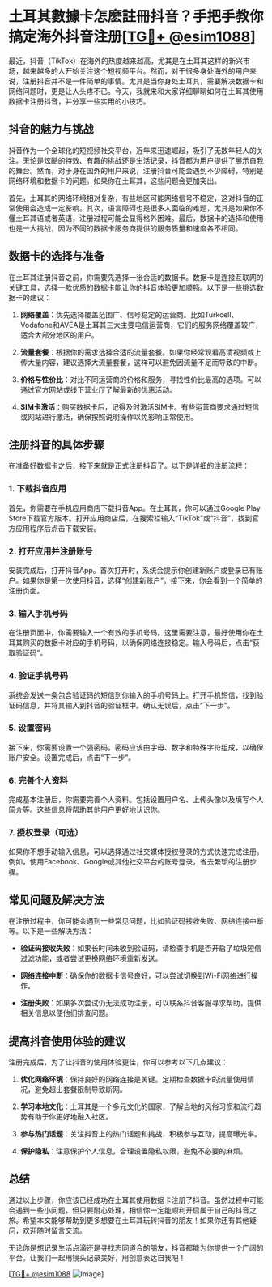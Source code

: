 # 土耳其數據卡怎麽註冊抖音？手把手教你搞定海外抖音注册[[TG💪+ @esim1088](https://t.me/s/esim1088)]

最近，抖音（TikTok）在海外的热度越来越高，尤其是在土耳其这样的新兴市场，越来越多的人开始关注这个短视频平台。然而，对于很多身处海外的用户来说，注册抖音并不是一件简单的事情。尤其是当你身处土耳其，需要解决数据卡和网络问题时，更是让人头疼不已。今天，我就来和大家详细聊聊如何在土耳其使用数据卡注册抖音，并分享一些实用的小技巧。

## 抖音的魅力与挑战

抖音作为一个全球化的短视频社交平台，近年来迅速崛起，吸引了无数年轻人的关注。无论是炫酷的特效、有趣的挑战还是生活记录，抖音都为用户提供了展示自我的舞台。然而，对于身在国外的用户来说，注册抖音可能会遇到不少障碍，特别是网络环境和数据卡的问题。如果你在土耳其，这些问题会更加突出。

首先，土耳其的网络环境相对复杂，有些地区可能网络信号不稳定，这对抖音的正常使用会造成一定影响。其次，语言障碍也是很多人面临的难题，尤其是如果你不懂土耳其语或者英语，注册过程可能会显得格外困难。最后，数据卡的选择和使用也是一大挑战，因为不同的数据卡服务商提供的服务质量和速度各不相同。

## 数据卡的选择与准备

在土耳其注册抖音之前，你需要先选择一张合适的数据卡。数据卡是连接互联网的关键工具，选择一款优质的数据卡能让你的抖音体验更加顺畅。以下是一些挑选数据卡的建议：

1. **网络覆盖**：优先选择覆盖范围广、信号稳定的运营商。比如Turkcell、Vodafone和AVEA是土耳其三大主要电信运营商，它们的服务网络覆盖较广，适合大部分地区的用户。

2. **流量套餐**：根据你的需求选择合适的流量套餐。如果你经常观看高清视频或上传大量内容，建议选择大流量套餐，这样可以避免因流量不足而导致的中断。

3. **价格与性价比**：对比不同运营商的价格和服务，寻找性价比最高的选项。可以通过官方网站或线下营业厅了解最新的优惠活动。

4. **SIM卡激活**：购买数据卡后，记得及时激活SIM卡。有些运营商要求通过短信或网站进行激活，确保按照说明操作以免影响正常使用。

## 注册抖音的具体步骤

在准备好数据卡之后，接下来就是正式注册抖音了。以下是详细的注册流程：

### 1. 下载抖音应用

首先，你需要在手机应用商店下载抖音App。在土耳其，你可以通过Google Play Store下载官方版本。打开应用商店后，在搜索栏输入“TikTok”或“抖音”，找到官方应用程序后点击下载安装。

### 2. 打开应用并注册账号

安装完成后，打开抖音App。首次打开时，系统会提示你创建新账户或登录已有账户。如果你是第一次使用抖音，选择“创建新账户”。接下来，你会看到一个简单的注册页面。

### 3. 输入手机号码

在注册页面中，你需要输入一个有效的手机号码。这里需要注意，最好使用你在土耳其购买的数据卡对应的手机号码，以确保网络连接稳定。输入号码后，点击“获取验证码”。

### 4. 验证手机号码

系统会发送一条包含验证码的短信到你输入的手机号码上。打开手机短信，找到验证码信息，并将其输入到抖音的验证框中。确认无误后，点击“下一步”。

### 5. 设置密码

接下来，你需要设置一个强密码。密码应该由字母、数字和特殊字符组成，以确保账户安全。设置完成后，点击“下一步”。

### 6. 完善个人资料

完成基本注册后，你需要完善个人资料。包括设置用户名、上传头像以及填写个人简介等。这些信息将帮助其他用户更好地认识你。

### 7. 授权登录（可选）

如果你不想手动输入信息，可以选择通过社交媒体授权登录的方式快速完成注册。例如，使用Facebook、Google或其他社交平台的账号登录，省去繁琐的注册步骤。

## 常见问题及解决方法

在注册过程中，你可能会遇到一些常见问题，比如验证码接收失败、网络连接中断等。以下是一些解决方法：

- **验证码接收失败**：如果长时间未收到验证码，请检查手机是否开启了垃圾短信过滤功能，或者尝试更换网络环境重新发送。
  
- **网络连接中断**：确保你的数据卡信号良好，可以尝试切换到Wi-Fi网络进行操作。

- **注册失败**：如果多次尝试仍无法成功注册，可以联系抖音客服寻求帮助，提供相关信息以便他们排查问题。

## 提高抖音使用体验的建议

注册完成后，为了让抖音的使用体验更佳，你可以参考以下几点建议：

1. **优化网络环境**：保持良好的网络连接是关键。定期检查数据卡的流量使用情况，避免超出套餐限制导致断网。

2. **学习本地文化**：土耳其是一个多元文化的国家，了解当地的风俗习惯和流行趋势有助于你更好地融入社区。

3. **参与热门话题**：关注抖音上的热门话题和挑战，积极参与互动，提高曝光率。

4. **保护隐私**：注意保护个人信息，合理设置隐私权限，避免不必要的麻烦。

## 总结

通过以上步骤，你应该已经成功在土耳其使用数据卡注册了抖音。虽然过程中可能会遇到一些小问题，但只要耐心处理，相信你一定能顺利开启属于自己的抖音之旅。希望本文能够帮助到更多想要在土耳其玩转抖音的朋友！如果你还有其他疑问，欢迎随时留言交流。

无论你是想记录生活点滴还是寻找志同道合的朋友，抖音都能为你提供一个广阔的平台。让我们一起用镜头记录美好，用创意表达自我吧！

[[TG💪+ @esim1088](https://t.me/s/esim1088) ![Image](https://i.postimg.cc/4NQfJmqS/Snipaste-2025-05-13-00-14-12.png)]